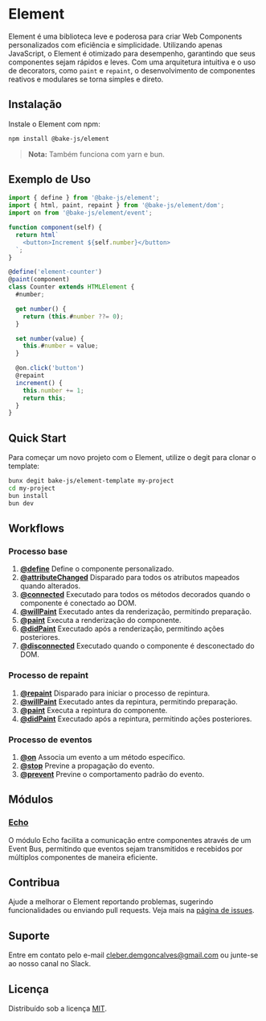 # Element

Element é uma biblioteca leve e poderosa para criar Web Components personalizados com eficiência e simplicidade. Utilizando apenas JavaScript, o Element é otimizado para desempenho, garantindo que seus componentes sejam rápidos e leves. Com uma arquitetura intuitiva e o uso de decorators, como `paint` e `repaint`, o desenvolvimento de componentes reativos e modulares se torna simples e direto.

## Instalação

Instale o Element com npm:

```bash
npm install @bake-js/element
```

> **Nota:** Também funciona com yarn e bun.

## Exemplo de Uso

```javascript
import { define } from '@bake-js/element';
import { html, paint, repaint } from '@bake-js/element/dom';
import on from '@bake-js/element/event';

function component(self) {
  return html`
    <button>Increment ${self.number}</button>
  `;
}

@define('element-counter')
@paint(component)
class Counter extends HTMLElement {
  #number;

  get number() {
    return (this.#number ??= 0);
  }

  set number(value) {
    this.#number = value;
  }

  @on.click('button')
  @repaint
  increment() {
    this.number += 1;
    return this;
  }
}
```

## Quick Start

Para começar um novo projeto com o Element, utilize o degit para clonar o template:

```bash
bunx degit bake-js/element-template my-project
cd my-project
bun install
bun dev
```

## Workflows

### Processo base

1. **[@define](https://github.com/bake-js/element/blob/main/src/define/README.md)** Define o componente personalizado.
2. **[@attributeChanged](https://github.com/bake-js/element/blob/main/src/attributeChanged/README.md)** Disparado para todos os atributos mapeados quando alterados.
3. **[@connected](https://github.com/bake-js/element/blob/main/src/connected/README.md)** Executado para todos os métodos decorados quando o componente é conectado ao DOM.
4. **[@willPaint](https://github.com/bake-js/element/blob/main/src/dom/willPaint/README.md)** Executado antes da renderização, permitindo preparação.
5. **[@paint](https://github.com/bake-js/element/blob/main/src/dom/paint/README.md)** Executa a renderização do componente.
6. **[@didPaint](https://github.com/bake-js/element/blob/main/src/dom/didPaint/README.md)** Executado após a renderização, permitindo ações posteriores.
7. **[@disconnected](https://github.com/bake-js/element/blob/main/src/disconnected/README.md)** Executado quando o componente é desconectado do DOM.

### Processo de repaint

1. **[@repaint](https://github.com/bake-js/element/blob/main/src/dom/repaint/README.md)** Disparado para iniciar o processo de repintura.
2. **[@willPaint](https://github.com/bake-js/element/blob/main/src/dom/willPaint/README.md)** Executado antes da repintura, permitindo preparação.
3. **[@paint](https://github.com/bake-js/element/blob/main/src/dom/paint/README.md)** Executa a repintura do componente.
4. **[@didPaint](https://github.com/bake-js/element/blob/main/src/dom/didPaint/README.md)** Executado após a repintura, permitindo ações posteriores.

### Processo de eventos

1. **[@on](https://github.com/bake-js/element/blob/main/src/event/on/README.md)** Associa um evento a um método específico.
2. **[@stop](https://github.com/bake-js/element/blob/main/src/event/stop/README.md)** Previne a propagação do evento.
3. **[@prevent](https://github.com/bake-js/element/blob/main/src/event/prevent/README.md)** Previne o comportamento padrão do evento.

## Módulos

### [Echo](https://github.com/bake-js/element/blob/main/src/echo/README.md)

O módulo Echo facilita a comunicação entre componentes através de um Event Bus, permitindo que eventos sejam transmitidos e recebidos por múltiplos componentes de maneira eficiente.

## Contribua

Ajude a melhorar o Element reportando problemas, sugerindo funcionalidades ou enviando pull requests. Veja mais na [página de issues](https://github.com/bake-js/element/issues).

## Suporte

Entre em contato pelo e-mail cleber.demgoncalves@gmail.com ou junte-se ao nosso canal no Slack.

## Licença

Distribuído sob a licença [MIT](https://choosealicense.com/licenses/mit/).
